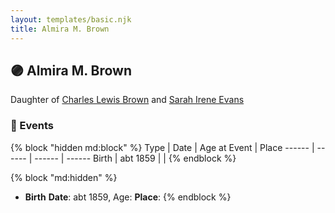 ```yaml
---
layout: templates/basic.njk
title: Almira M. Brown
---
```

## 🟣 Almira M. Brown

Daughter of [Charles Lewis Brown](/people/7/70538697) and [Sarah Irene Evans](/people/4/47294572)

### 📆 Events

{% block "hidden md:block" %}
Type | Date | Age at Event | Place
------ | ------ | ------ | ------
Birth | abt 1859 |  |
{% endblock %}

{% block "md:hidden" %}
- **Birth**
**Date**: abt 1859, Age:
**Place**:
{% endblock %}
